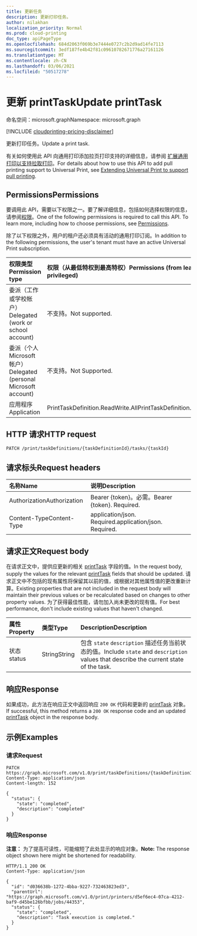 ```yaml
---
title: 更新任务
description: 更新打印任务。
author: nilakhan
localization_priority: Normal
ms.prod: cloud-printing
doc_type: apiPageType
ms.openlocfilehash: 684d2063f069b3e7444e0727c2b2d9ad14fe7113
ms.sourcegitcommit: 3edf187fe4b42f81c09610782671776a27161126
ms.translationtype: MT
ms.contentlocale: zh-CN
ms.lasthandoff: 03/06/2021
ms.locfileid: "50517278"
---
```

# <a name="update-printtask"></a><span data-ttu-id="5e5fd-103">更新 printTask</span><span class="sxs-lookup"><span data-stu-id="5e5fd-103">Update printTask</span></span>
<span data-ttu-id="5e5fd-104">命名空间：microsoft.graph</span><span class="sxs-lookup"><span data-stu-id="5e5fd-104">Namespace: microsoft.graph</span></span>

[!INCLUDE [cloudprinting-pricing-disclaimer](../../includes/cloudprinting-pricing-disclaimer.md)]

<span data-ttu-id="5e5fd-105">更新打印任务。</span><span class="sxs-lookup"><span data-stu-id="5e5fd-105">Update a print task.</span></span>

<span data-ttu-id="5e5fd-106">有关如何使用此 API 向通用打印添加拉页打印支持的详细信息，请参阅 [扩展通用打印以支持拉取打印](/graph/universal-print-concept-overview#extending-universal-print-to-support-pull-printing)。</span><span class="sxs-lookup"><span data-stu-id="5e5fd-106">For details about how to use this API to add pull printing support to Universal Print, see [Extending Universal Print to support pull printing](/graph/universal-print-concept-overview#extending-universal-print-to-support-pull-printing).</span></span>

## <a name="permissions"></a><span data-ttu-id="5e5fd-107">Permissions</span><span class="sxs-lookup"><span data-stu-id="5e5fd-107">Permissions</span></span>
<span data-ttu-id="5e5fd-p101">要调用此 API，需要以下权限之一。要了解详细信息，包括如何选择权限的信息，请参阅[权限](/graph/permissions-reference)。</span><span class="sxs-lookup"><span data-stu-id="5e5fd-p101">One of the following permissions is required to call this API. To learn more, including how to choose permissions, see [Permissions](/graph/permissions-reference).</span></span>

<span data-ttu-id="5e5fd-110">除了以下权限之外，用户的租户还必须具有活动的通用打印订阅。</span><span class="sxs-lookup"><span data-stu-id="5e5fd-110">In addition to the following permissions, the user's tenant must have an active Universal Print subscription.</span></span>

|<span data-ttu-id="5e5fd-111">权限类型</span><span class="sxs-lookup"><span data-stu-id="5e5fd-111">Permission type</span></span> | <span data-ttu-id="5e5fd-112">权限（从最低特权到最高特权）</span><span class="sxs-lookup"><span data-stu-id="5e5fd-112">Permissions (from least to most privileged)</span></span> |
|:---------------|:--------------------------------------------|
|<span data-ttu-id="5e5fd-113">委派（工作或学校帐户）</span><span class="sxs-lookup"><span data-stu-id="5e5fd-113">Delegated (work or school account)</span></span>| <span data-ttu-id="5e5fd-114">不支持。</span><span class="sxs-lookup"><span data-stu-id="5e5fd-114">Not supported.</span></span> |
|<span data-ttu-id="5e5fd-115">委派（个人 Microsoft 帐户）</span><span class="sxs-lookup"><span data-stu-id="5e5fd-115">Delegated (personal Microsoft account)</span></span>|<span data-ttu-id="5e5fd-116">不支持。</span><span class="sxs-lookup"><span data-stu-id="5e5fd-116">Not Supported.</span></span>|
|<span data-ttu-id="5e5fd-117">应用程序</span><span class="sxs-lookup"><span data-stu-id="5e5fd-117">Application</span></span>| <span data-ttu-id="5e5fd-118">PrintTaskDefinition.ReadWrite.All</span><span class="sxs-lookup"><span data-stu-id="5e5fd-118">PrintTaskDefinition.ReadWrite.All</span></span> |

## <a name="http-request"></a><span data-ttu-id="5e5fd-119">HTTP 请求</span><span class="sxs-lookup"><span data-stu-id="5e5fd-119">HTTP request</span></span>

<!-- {
  "blockType": "ignored"
}
-->
``` http
PATCH /print/taskDefinitions/{taskDefinitionId}/tasks/{taskId}
```

## <a name="request-headers"></a><span data-ttu-id="5e5fd-120">请求标头</span><span class="sxs-lookup"><span data-stu-id="5e5fd-120">Request headers</span></span>
|<span data-ttu-id="5e5fd-121">名称</span><span class="sxs-lookup"><span data-stu-id="5e5fd-121">Name</span></span>|<span data-ttu-id="5e5fd-122">说明</span><span class="sxs-lookup"><span data-stu-id="5e5fd-122">Description</span></span>|
|:---|:---|
|<span data-ttu-id="5e5fd-123">Authorization</span><span class="sxs-lookup"><span data-stu-id="5e5fd-123">Authorization</span></span>|<span data-ttu-id="5e5fd-p102">Bearer {token}。必需。</span><span class="sxs-lookup"><span data-stu-id="5e5fd-p102">Bearer {token}. Required.</span></span>|
|<span data-ttu-id="5e5fd-126">Content-Type</span><span class="sxs-lookup"><span data-stu-id="5e5fd-126">Content-Type</span></span>|<span data-ttu-id="5e5fd-p103">application/json. Required.</span><span class="sxs-lookup"><span data-stu-id="5e5fd-p103">application/json. Required.</span></span>|

## <a name="request-body"></a><span data-ttu-id="5e5fd-129">请求正文</span><span class="sxs-lookup"><span data-stu-id="5e5fd-129">Request body</span></span>

<span data-ttu-id="5e5fd-130">在请求正文中，提供应更新的相关 [printTask](../resources/printtask.md) 字段的值。</span><span class="sxs-lookup"><span data-stu-id="5e5fd-130">In the request body, supply the values for the relevant [printTask](../resources/printtask.md) fields that should be updated.</span></span> <span data-ttu-id="5e5fd-131">请求正文中不包括的现有属性将保留其以前的值，或根据对其他属性值的更改重新计算。</span><span class="sxs-lookup"><span data-stu-id="5e5fd-131">Existing properties that are not included in the request body will maintain their previous values or be recalculated based on changes to other property values.</span></span> <span data-ttu-id="5e5fd-132">为了获得最佳性能，请勿加入尚未更改的现有值。</span><span class="sxs-lookup"><span data-stu-id="5e5fd-132">For best performance, don't include existing values that haven't changed.</span></span>

| <span data-ttu-id="5e5fd-133">属性</span><span class="sxs-lookup"><span data-stu-id="5e5fd-133">Property</span></span>     | <span data-ttu-id="5e5fd-134">类型</span><span class="sxs-lookup"><span data-stu-id="5e5fd-134">Type</span></span>        | <span data-ttu-id="5e5fd-135">Description</span><span class="sxs-lookup"><span data-stu-id="5e5fd-135">Description</span></span> |
|:-------------|:------------|:------------|
|<span data-ttu-id="5e5fd-136">状态</span><span class="sxs-lookup"><span data-stu-id="5e5fd-136">status</span></span>|<span data-ttu-id="5e5fd-137">String</span><span class="sxs-lookup"><span data-stu-id="5e5fd-137">String</span></span>|<span data-ttu-id="5e5fd-138">包含 `state` `description` 描述任务当前状态的值。</span><span class="sxs-lookup"><span data-stu-id="5e5fd-138">Include `state` and `description` values that describe the current state of the task.</span></span>|

## <a name="response"></a><span data-ttu-id="5e5fd-139">响应</span><span class="sxs-lookup"><span data-stu-id="5e5fd-139">Response</span></span>

<span data-ttu-id="5e5fd-140">如果成功，此方法在响应正文中返回响应 `200 OK` 代码和更新的 [printTask](../resources/printtask.md) 对象。</span><span class="sxs-lookup"><span data-stu-id="5e5fd-140">If successful, this method returns a `200 OK` response code and an updated [printTask](../resources/printtask.md) object in the response body.</span></span>

## <a name="examples"></a><span data-ttu-id="5e5fd-141">示例</span><span class="sxs-lookup"><span data-stu-id="5e5fd-141">Examples</span></span>

### <a name="request"></a><span data-ttu-id="5e5fd-142">请求</span><span class="sxs-lookup"><span data-stu-id="5e5fd-142">Request</span></span>
<!-- {
  "blockType": "request",
  "name": "update_printtask"
}
-->
``` http
PATCH https://graph.microsoft.com/v1.0/print/taskDefinitions/{taskDefinitionId}/tasks/{taskId}
Content-Type: application/json
Content-length: 152

{
  "status": {
    "state": "completed",
    "description": "completed"
  }
}
```

### <a name="response"></a><span data-ttu-id="5e5fd-143">响应</span><span class="sxs-lookup"><span data-stu-id="5e5fd-143">Response</span></span>
<span data-ttu-id="5e5fd-144">**注意：** 为了提高可读性，可能缩短了此处显示的响应对象。</span><span class="sxs-lookup"><span data-stu-id="5e5fd-144">**Note:** The response object shown here might be shortened for readability.</span></span>
<!-- {
  "blockType": "response",
  "truncated": true,
  "@odata.type": "microsoft.graph.printTask"
}
-->
``` http
HTTP/1.1 200 OK
Content-Type: application/json

{
  "id": "d036638b-1272-4bba-9227-732463823ed3",
  "parentUrl": "https://graph.microsoft.com/v1.0/print/printers/d5ef6ec4-07ca-4212-baf9-d45be126bfbb/jobs/44353",
  "status": {
    "state": "completed",
    "description": "Task execution is completed."
  }
}
```

